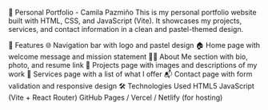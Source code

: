🌸 Personal Portfolio - Camila Pazmiño
This is my personal portfolio website built with HTML, CSS, and JavaScript (Vite).
It showcases my projects, services, and contact information in a clean and pastel-themed design.

🚀 Features
🌐 Navigation bar with logo and pastel design
🏠 Home page with welcome message and mission statement
👩‍💻 About Me section with bio, photo, and resume link
📂 Projects page with images and descriptions of my work
💼 Services page with a list of what I offer
📬 Contact page with form validation and responsive design
🛠️ Technologies Used
HTML5
JavaScript (Vite + React Router)
GitHub Pages / Vercel / Netlify (for hosting)
